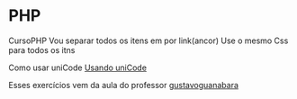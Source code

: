# PHP
CursoPHP
Vou separar todos os itens em por link(ancor)
Use o mesmo Css para todos os itns

Como usar uniCode <a href="https://github.com/AlexseySilva/PHP/blob/main/index.php">Usando uniCode</a>













Esses exercícios vem da aula do professor <a href="https://github.com/gustavoguanabara">gustavoguanabara</a>
